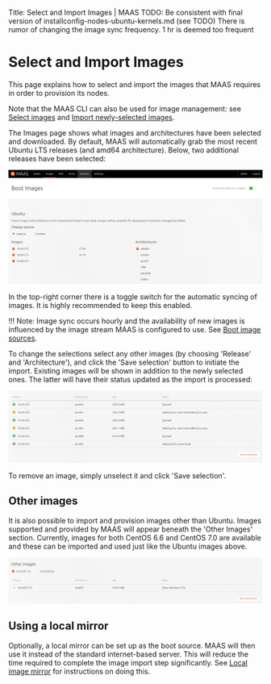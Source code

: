 Title: Select and Import Images | MAAS 
TODO:  Be consistent with final version of installconfig-nodes-ubuntu-kernels.md (see TODO)
       There is rumor of changing the image sync frequency. 1 hr is deemed too frequent


# Select and Import Images

This page explains how to select and import the images that MAAS requires in
order to provision its nodes.

Note that the MAAS CLI can also be used for image management: see
[Select images][cli-select-images] and 
[Import newly-selected images][cli-import-newly-selected-images].

The Images page shows what images and architectures have been selected and
downloaded. By default, MAAS will automatically grab the most recent Ubuntu LTS
releases (and amd64 architecture). Below, two additional releases have been
selected:

![import image selection][img__images-import-main]

In the top-right corner there is a toggle switch for the automatic syncing of
images. It is highly recommended to keep this enabled.

!!! Note: Image sync occurs hourly and the availability of new images is
influenced by the image stream MAAS is configured to use. See
[Boot image sources][images-boot-image-sources].

To change the selections select any other images (by choosing 'Release' and
'Architecture'), and click the 'Save selection' button to initiate the import.
Existing images will be shown in addition to the newly selected ones. The
latter will have their status updated as the import is processed:

![import image selection][img__images-selection]

To remove an image, simply unselect it and click 'Save selection'.


## Other images

It is also possible to import and provision images other than Ubuntu. Images
supported and provided by MAAS will appear beneath the 'Other Images' section.
Currently, images for both CentOS 6.6 and CentOS 7.0 are available and these
can be imported and used just like the Ubuntu images above.

![import image selection][img__images-selection-other]


## Using a local mirror

Optionally, a local mirror can be set up as the boot source. MAAS will then use
it instead of the standard internet-based server. This will reduce the time
required to complete the image import step significantly. See
[Local image mirror][mirror] for instructions on doing this.


<!-- LINKS -->

[cli-select-images]: manage-cli-images.md#select-images
[cli-import-newly-selected-images]: manage-cli-images.md#import-newly-selected-images
[images-boot-image-sources]: installconfig-images.md#boot-image-sources
[mirror]: installconfig-images-mirror.md

[img__images-import-main]: ../media/installconfig-images-import__main.png
[img__images-selection]: ../media/installconfig-images-import__selection.png
[img__images-selection-other]: ../media/installconfig-images-import__other-images.png
